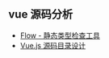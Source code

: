 ## vue 源码分析

- [Flow - 静态类型检查工具](https://github.com/ravencrown/vue-analysis/issues/1)
- [Vue.js 源码目录设计](https://github.com/ravencrown/vue-analysis/issues/2)
